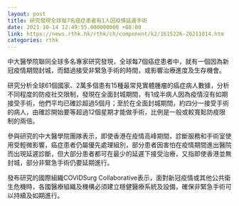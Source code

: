 ```yaml
---
layout: post
title: 研究發現全球每7名癌症患者有1人因疫情延遲手術
date: 2021-10-14 12:49:55.000000000 +08:00
link: https://news.rthk.hk/rthk/ch/component/k2/1615226-20211014.htm
categories: rthk
---
```


中大醫學院聯同全球多名專家研究發現，全球每7個癌症患者中，就有一個因為新冠疫情期間封城，而錯過接受非緊急手術的時間，或影響治療進度及生存機會。

研究分析全球61個國家、2萬多個患有15種最常見實體腫瘤的癌症病人數據，分析不同程度的防疫社交限制，發現在全面封城期間，有1成半病人因為疫情沒有如期接受手術，他們平均已確診超過5個月；至於在全面封城期間，約四分一接受手術的病人，由確診開始要等超過12個星期才能做手術，比例是一般或較寬鬆防疫限制的兩倍。

參與研究的中大醫學院團隊表示，即使香港在疫情高峰期間，診斷服務和手術室使用受輕微影響，癌症患者仍屬優先處理組別，部分患者因害怕在疫情期間進出醫院而出現延遲診斷，但大部分患者都可在最少的延遲下接受治療，又指即使香港並無封城，部分非緊急手術仍要延期進行。

發布研究的國際組織COVIDSurg Collaborative表示，面對新冠疫情或其他公共衛生危機時，各國醫療組織及機構必須建立穩健醫療系統及設備，確保非緊急手術可以持續及如期進行。

